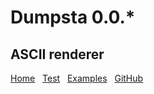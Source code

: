 # Dumpsta 0.0.*

## ASCII renderer

[Home](http://dumpsta.loop.coop/) &nbsp;
[Test](http://dumpsta.loop.coop/support/test.html) &nbsp;
[Examples](http://dumpsta.loop.coop/support/examples.html) &nbsp;
[GitHub](https://github.com/loopdotcoop/dumpsta)
